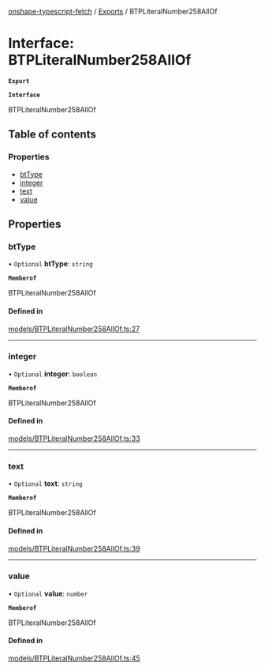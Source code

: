 [onshape-typescript-fetch](../README.md) / [Exports](../modules.md) / BTPLiteralNumber258AllOf

# Interface: BTPLiteralNumber258AllOf

**`Export`**

**`Interface`**

BTPLiteralNumber258AllOf

## Table of contents

### Properties

- [btType](BTPLiteralNumber258AllOf.md#bttype)
- [integer](BTPLiteralNumber258AllOf.md#integer)
- [text](BTPLiteralNumber258AllOf.md#text)
- [value](BTPLiteralNumber258AllOf.md#value)

## Properties

### btType

• `Optional` **btType**: `string`

**`Memberof`**

BTPLiteralNumber258AllOf

#### Defined in

[models/BTPLiteralNumber258AllOf.ts:27](https://github.com/toebes/onshape-typescript-fetch/blob/3e11ae1/models/BTPLiteralNumber258AllOf.ts#L27)

___

### integer

• `Optional` **integer**: `boolean`

**`Memberof`**

BTPLiteralNumber258AllOf

#### Defined in

[models/BTPLiteralNumber258AllOf.ts:33](https://github.com/toebes/onshape-typescript-fetch/blob/3e11ae1/models/BTPLiteralNumber258AllOf.ts#L33)

___

### text

• `Optional` **text**: `string`

**`Memberof`**

BTPLiteralNumber258AllOf

#### Defined in

[models/BTPLiteralNumber258AllOf.ts:39](https://github.com/toebes/onshape-typescript-fetch/blob/3e11ae1/models/BTPLiteralNumber258AllOf.ts#L39)

___

### value

• `Optional` **value**: `number`

**`Memberof`**

BTPLiteralNumber258AllOf

#### Defined in

[models/BTPLiteralNumber258AllOf.ts:45](https://github.com/toebes/onshape-typescript-fetch/blob/3e11ae1/models/BTPLiteralNumber258AllOf.ts#L45)

